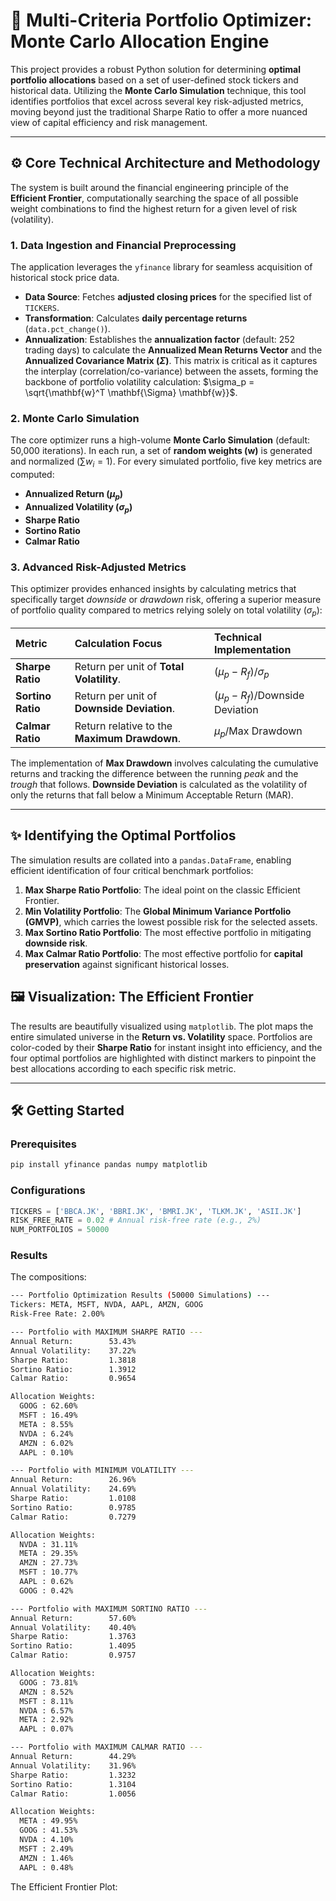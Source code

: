 # 🚀 Multi-Criteria Portfolio Optimizer: Monte Carlo Allocation Engine

This project provides a robust Python solution for determining **optimal portfolio allocations** based on a set of user-defined stock tickers and historical data. Utilizing the **Monte Carlo Simulation** technique, this tool identifies portfolios that excel across several key risk-adjusted metrics, moving beyond just the traditional Sharpe Ratio to offer a more nuanced view of capital efficiency and risk management.

---

## ⚙️ Core Technical Architecture and Methodology

The system is built around the financial engineering principle of the **Efficient Frontier**, computationally searching the space of all possible weight combinations to find the highest return for a given level of risk (volatility).

### 1. Data Ingestion and Financial Preprocessing
The application leverages the `yfinance` library for seamless acquisition of historical stock price data.

* **Data Source**: Fetches **adjusted closing prices** for the specified list of `TICKERS`.
* **Transformation**: Calculates **daily percentage returns** (`data.pct_change()`).
* **Annualization**: Establishes the **annualization factor** (default: 252 trading days) to calculate the **Annualized Mean Returns Vector** and the **Annualized Covariance Matrix ($\Sigma$)**. This matrix is critical as it captures the interplay (correlation/co-variance) between the assets, forming the backbone of portfolio volatility calculation: $\sigma_p = \sqrt{\mathbf{w}^T \mathbf{\Sigma} \mathbf{w}}$.

### 2. Monte Carlo Simulation

The core optimizer runs a high-volume **Monte Carlo Simulation** (default: 50,000 iterations). In each run, a set of **random weights ($\mathbf{w}$)** is generated and normalized ($\sum w_i = 1$). For every simulated portfolio, five key metrics are computed:

* **Annualized Return ($\mu_p$)**
* **Annualized Volatility ($\sigma_p$)**
* **Sharpe Ratio**
* **Sortino Ratio**
* **Calmar Ratio**

### 3. Advanced Risk-Adjusted Metrics

This optimizer provides enhanced insights by calculating metrics that specifically target *downside* or *drawdown* risk, offering a superior measure of portfolio quality compared to metrics relying solely on total volatility ($\sigma_p$):

| Metric | Calculation Focus | Technical Implementation |
| :--- | :--- | :--- |
| **Sharpe Ratio** | Return per unit of **Total Volatility**. | $(\mu_p - R_f) / \sigma_p$ |
| **Sortino Ratio** | Return per unit of **Downside Deviation**. | $(\mu_p - R_f) / \text{Downside Deviation}$ |
| **Calmar Ratio** | Return relative to the **Maximum Drawdown**. | $\mu_p / \text{Max Drawdown}$ |

The implementation of **Max Drawdown** involves calculating the cumulative returns and tracking the difference between the running *peak* and the *trough* that follows. **Downside Deviation** is calculated as the volatility of only the returns that fall below a Minimum Acceptable Return (MAR).

---

## ✨ Identifying the Optimal Portfolios

The simulation results are collated into a `pandas.DataFrame`, enabling efficient identification of four critical benchmark portfolios:

1.  **Max Sharpe Ratio Portfolio**: The ideal point on the classic Efficient Frontier.
2.  **Min Volatility Portfolio**: The **Global Minimum Variance Portfolio (GMVP)**, which carries the lowest possible risk for the selected assets.
3.  **Max Sortino Ratio Portfolio**: The most effective portfolio in mitigating **downside risk**.
4.  **Max Calmar Ratio Portfolio**: The most effective portfolio for **capital preservation** against significant historical losses.

## 🖼️ Visualization: The Efficient Frontier

The results are beautifully visualized using `matplotlib`. The plot maps the entire simulated universe in the **Return vs. Volatility** space. Portfolios are color-coded by their **Sharpe Ratio** for instant insight into efficiency, and the four optimal portfolios are highlighted with distinct markers to pinpoint the best allocations according to each specific risk metric.

---

## 🛠️ Getting Started

### Prerequisites

```bash
pip install yfinance pandas numpy matplotlib
```

### Configurations

```Python
TICKERS = ['BBCA.JK', 'BBRI.JK', 'BMRI.JK', 'TLKM.JK', 'ASII.JK']
RISK_FREE_RATE = 0.02 # Annual risk-free rate (e.g., 2%)
NUM_PORTFOLIOS = 50000
```

### Results

The compositions:
```bash
--- Portfolio Optimization Results (50000 Simulations) ---
Tickers: META, MSFT, NVDA, AAPL, AMZN, GOOG
Risk-Free Rate: 2.00%

--- Portfolio with MAXIMUM SHARPE RATIO ---
Annual Return:        53.43%
Annual Volatility:    37.22%
Sharpe Ratio:         1.3818
Sortino Ratio:        1.3912
Calmar Ratio:         0.9654

Allocation Weights:
  GOOG : 62.60%
  MSFT : 16.49%
  META : 8.55%
  NVDA : 6.24%
  AMZN : 6.02%
  AAPL : 0.10%

--- Portfolio with MINIMUM VOLATILITY ---
Annual Return:        26.96%
Annual Volatility:    24.69%
Sharpe Ratio:         1.0108
Sortino Ratio:        0.9785
Calmar Ratio:         0.7279

Allocation Weights:
  NVDA : 31.11%
  META : 29.35%
  AMZN : 27.73%
  MSFT : 10.77%
  AAPL : 0.62%
  GOOG : 0.42%

--- Portfolio with MAXIMUM SORTINO RATIO ---
Annual Return:        57.60%
Annual Volatility:    40.40%
Sharpe Ratio:         1.3763
Sortino Ratio:        1.4095
Calmar Ratio:         0.9757

Allocation Weights:
  GOOG : 73.81%
  AMZN : 8.52%
  MSFT : 8.11%
  NVDA : 6.57%
  META : 2.92%
  AAPL : 0.07%

--- Portfolio with MAXIMUM CALMAR RATIO ---
Annual Return:        44.29%
Annual Volatility:    31.96%
Sharpe Ratio:         1.3232
Sortino Ratio:        1.3104
Calmar Ratio:         1.0056

Allocation Weights:
  META : 49.95%
  GOOG : 41.53%
  NVDA : 4.10%
  MSFT : 2.49%
  AMZN : 1.46%
  AAPL : 0.48%
```

The Efficient Frontier Plot:
